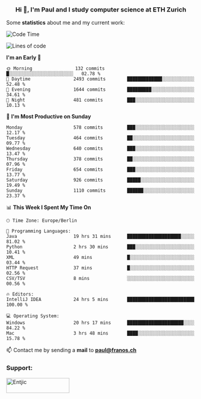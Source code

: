 <h3 align="center">Hi 👋, I'm Paul and I study computer science at ETH Zurich</h3>


Some **statistics** about me and my current work:

<!--START_SECTION:waka-->
![Code Time](http://img.shields.io/badge/Code%20Time-1%2C395%20hrs%2039%20mins-blue)

![Lines of code](https://img.shields.io/badge/From%20Hello%20World%20I%27ve%20Written-2.7%20million%20lines%20of%20code-blue)

**I'm an Early 🐤** 

```text
🌞 Morning                132 commits         █░░░░░░░░░░░░░░░░░░░░░░░░   02.78 % 
🌆 Daytime                2493 commits        █████████████░░░░░░░░░░░░   52.48 % 
🌃 Evening                1644 commits        █████████░░░░░░░░░░░░░░░░   34.61 % 
🌙 Night                  481 commits         ███░░░░░░░░░░░░░░░░░░░░░░   10.13 % 
```
📅 **I'm Most Productive on Sunday** 

```text
Monday                   578 commits         ███░░░░░░░░░░░░░░░░░░░░░░   12.17 % 
Tuesday                  464 commits         ██░░░░░░░░░░░░░░░░░░░░░░░   09.77 % 
Wednesday                640 commits         ███░░░░░░░░░░░░░░░░░░░░░░   13.47 % 
Thursday                 378 commits         ██░░░░░░░░░░░░░░░░░░░░░░░   07.96 % 
Friday                   654 commits         ███░░░░░░░░░░░░░░░░░░░░░░   13.77 % 
Saturday                 926 commits         █████░░░░░░░░░░░░░░░░░░░░   19.49 % 
Sunday                   1110 commits        ██████░░░░░░░░░░░░░░░░░░░   23.37 % 
```


📊 **This Week I Spent My Time On** 

```text
🕑︎ Time Zone: Europe/Berlin

💬 Programming Languages: 
Java                     19 hrs 31 mins      ████████████████████░░░░░   81.02 % 
Python                   2 hrs 30 mins       ███░░░░░░░░░░░░░░░░░░░░░░   10.41 % 
XML                      49 mins             █░░░░░░░░░░░░░░░░░░░░░░░░   03.44 % 
HTTP Request             37 mins             █░░░░░░░░░░░░░░░░░░░░░░░░   02.56 % 
CSV/TSV                  8 mins              ░░░░░░░░░░░░░░░░░░░░░░░░░   00.56 % 

🔥 Editors: 
IntelliJ IDEA            24 hrs 5 mins       █████████████████████████   100.00 % 

💻 Operating System: 
Windows                  20 hrs 17 mins      █████████████████████░░░░   84.22 % 
Mac                      3 hrs 48 mins       ████░░░░░░░░░░░░░░░░░░░░░   15.78 % 
```


<!--END_SECTION:waka-->

📫 Contact me by sending a **mail** to **paul@franos.ch**

<h3 align="left">Support:</h3>
<p><a href="https://ko-fi.com/Entjic"> <img align="left" src="https://cdn.ko-fi.com/cdn/kofi3.png?v=3" height="40" width="168" alt="Entjic" /></a></p>
